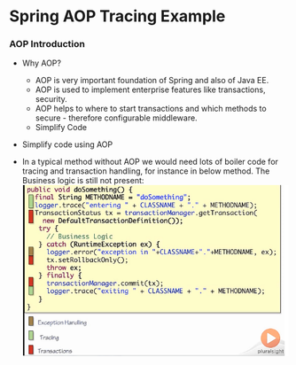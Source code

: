 # Spring AOP Tracing Example

### AOP Introduction 
- Why AOP?
  - AOP is very important foundation of Spring and also of Java EE.
  - AOP is used to implement enterprise features like transactions, security. 
  - AOP helps to where to start transactions and which methods to secure - therefore configurable middleware.
  - Simplify Code

- Simplify code using AOP
 - In a typical method without AOP we would need lots of boiler code for tracing and transaction handling, for instance in below method. The Business logic is still not present:
![Alt text](https://github.com/mujahedsyed/spring-workspace/blob/master/aspect-ws/images/img-1.bmp "Without AOP")

